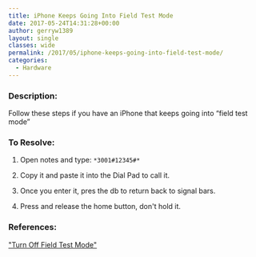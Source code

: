 ```yaml
---
title: iPhone Keeps Going Into Field Test Mode
date: 2017-05-24T14:31:28+00:00
author: gerryw1389
layout: single
classes: wide
permalink: /2017/05/iphone-keeps-going-into-field-test-mode/
categories:
  - Hardware
---
```

<!--more-->

### Description:

Follow these steps if you have an iPhone that keeps going into &#8220;field test mode&#8221;

### To Resolve:

1. Open notes and type: `*3001#12345#*`

2. Copy it and paste it into the Dial Pad to call it.

3. Once you enter it, pres the db to return back to signal bars.

4. Press and release the home button, don't hold it.

### References:

["Turn Off Field Test Mode"](https://discussions.apple.com/thread/2482600?tstart=0)